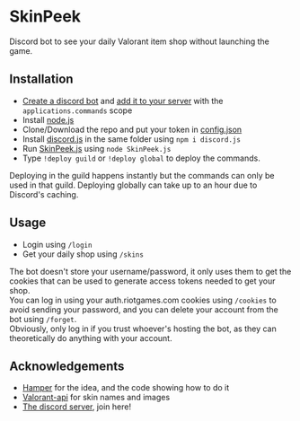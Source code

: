 # SkinPeek
Discord bot to see your daily Valorant item shop without launching the game.

## Installation

- [Create a discord bot](https://discordjs.guide/preparations/setting-up-a-bot-application.html#creating-your-bot) and [add it to your server](https://discordjs.guide/preparations/adding-your-bot-to-servers.html#bot-invite-links) with the `applications.commands` scope
- Install [node.js](https://nodejs.org/en/)
- Clone/Download the repo and put your token in [config.json](https://github.com/giorgi-o/SkinPeek/blob/master/config.json)
- Install [discord.js](https://discord.js.org/) in the same folder using `npm i discord.js`
- Run [SkinPeek.js](https://github.com/giorgi-o/SkinPeek/blob/master/SkinPeek.js) using `node SkinPeek.js`
- Type `!deploy guild` or `!deploy global` to deploy the commands.

Deploying in the guild happens instantly but the commands can only be used in that guild. Deploying globally can take up to an hour due to Discord's caching.

## Usage

- Login using `/login`
- Get your daily shop using `/skins`

The bot doesn't store your username/password, it only uses them to get the cookies that can be used to generate access tokens needed to get your shop.  
You can log in using your auth.riotgames.com cookies using `/cookies` to avoid sending your password, and you can delete your account from the bot using `/forget`.  
Obviously, only log in if you trust whoever's hosting the bot, as they can theoretically do anything with your account.  

## Acknowledgements

- [Hamper](https://github.com/OwOHamper/Valorant-item-shop-discord-bot) for the idea, and the code showing how to do it
- [Valorant-api](https://dash.valorant-api.com/) for skin names and images
- [The discord server](https://discord.gg/a9yzrw3KAm), join here!
